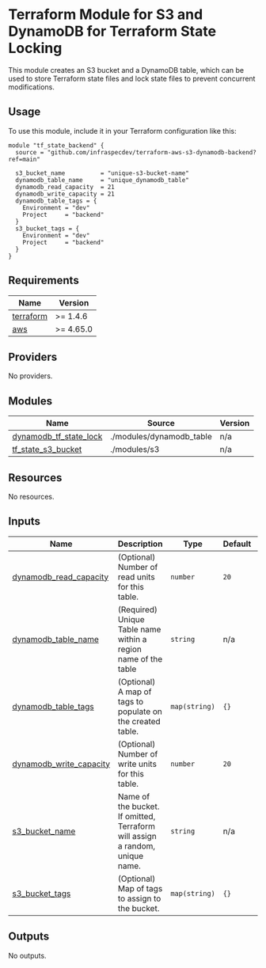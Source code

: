 # Terraform Module for S3 and DynamoDB for Terraform State Locking

This module creates an S3 bucket and a DynamoDB table, which can be used to store Terraform state files and lock state files to prevent concurrent modifications.

## Usage

To use this module, include it in your Terraform configuration like this:

```hcl
module "tf_state_backend" {
  source = "github.com/infraspecdev/terraform-aws-s3-dynamodb-backend?ref=main"

  s3_bucket_name          = "unique-s3-bucket-name"
  dynamodb_table_name     = "unique_dynamodb_table"
  dynamodb_read_capacity  = 21
  dynamodb_write_capacity = 21
  dynamodb_table_tags = {
    Environment = "dev"
    Project     = "backend"
  }
  s3_bucket_tags = {
    Environment = "dev"
    Project     = "backend"
  }
}
```

## Requirements

| Name | Version |
|------|---------|
| <a name="requirement_terraform"></a> [terraform](#requirement\_terraform) | >= 1.4.6 |
| <a name="requirement_aws"></a> [aws](#requirement\_aws) | >= 4.65.0 |

## Providers

No providers.

## Modules

| Name | Source | Version |
|------|--------|---------|
| <a name="module_dynamodb_tf_state_lock"></a> [dynamodb\_tf\_state\_lock](#module\_dynamodb\_tf\_state\_lock) | ./modules/dynamodb_table | n/a |
| <a name="module_tf_state_s3_bucket"></a> [tf\_state\_s3\_bucket](#module\_tf\_state\_s3\_bucket) | ./modules/s3 | n/a |

## Resources

No resources.

## Inputs

| Name | Description | Type | Default | Required |
|------|-------------|------|---------|:--------:|
| <a name="input_dynamodb_read_capacity"></a> [dynamodb\_read\_capacity](#input\_dynamodb\_read\_capacity) | (Optional) Number of read units for this table. | `number` | `20` | no |
| <a name="input_dynamodb_table_name"></a> [dynamodb\_table\_name](#input\_dynamodb\_table\_name) | (Required) Unique Table name within a region name of the table | `string` | n/a | yes |
| <a name="input_dynamodb_table_tags"></a> [dynamodb\_table\_tags](#input\_dynamodb\_table\_tags) | (Optional) A map of tags to populate on the created table. | `map(string)` | `{}` | no |
| <a name="input_dynamodb_write_capacity"></a> [dynamodb\_write\_capacity](#input\_dynamodb\_write\_capacity) | (Optional) Number of write units for this table. | `number` | `20` | no |
| <a name="input_s3_bucket_name"></a> [s3\_bucket\_name](#input\_s3\_bucket\_name) | Name of the bucket. If omitted, Terraform will assign a random, unique name. | `string` | n/a | yes |
| <a name="input_s3_bucket_tags"></a> [s3\_bucket\_tags](#input\_s3\_bucket\_tags) | (Optional) Map of tags to assign to the bucket. | `map(string)` | `{}` | no |

## Outputs

No outputs.
